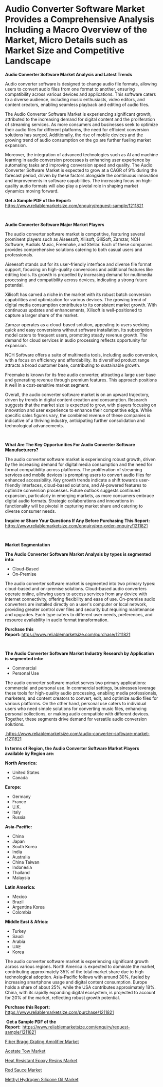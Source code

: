 <p><h1>Audio Converter Software Market Provides a Comprehensive Analysis Including a Macro Overview of the Market, Micro Details such as Market Size and Competitive Landscape</h1></p><p><strong>Audio Converter Software Market Analysis and Latest Trends</strong></p>
<p><p>Audio converter software is designed to change audio file formats, allowing users to convert audio files from one format to another, ensuring compatibility across various devices and applications. This software caters to a diverse audience, including music enthusiasts, video editors, and content creators, enabling seamless playback and editing of audio files.</p><p>The Audio Converter Software Market is experiencing significant growth, attributed to the increasing demand for digital content and the proliferation of streaming services. As more consumers and businesses seek to optimize their audio files for different platforms, the need for efficient conversion solutions has surged. Additionally, the rise of mobile devices and the growing trend of audio consumption on the go are further fueling market expansion.</p><p>Moreover, the integration of advanced technologies such as AI and machine learning in audio conversion processes is enhancing user experience by automating tasks and improving conversion speed and quality. The Audio Converter Software Market is expected to grow at a CAGR of 9% during the forecast period, driven by these factors alongside the continuous innovation and improvements in software capabilities. The increasing focus on high-quality audio formats will also play a pivotal role in shaping market dynamics moving forward.</p></p>
<p><strong>Get a Sample PDF of the Report:&nbsp;</strong> <a href="https://www.reliablemarketsize.com/enquiry/request-sample/1211821?utm_campaign=1845&utm_medium=2&utm_source=Github&utm_content=ia&utm_term=17122024&utm_id=audio-converter-software">https://www.reliablemarketsize.com/enquiry/request-sample/1211821</a></p>
<p>&nbsp;</p>
<p><strong>Audio Converter Software Major Market Players</strong></p>
<p><p>The audio converter software market is competitive, featuring several prominent players such as Aiseesoft, Xilisoft, GiliSoft, Zamzar, NCH Software, Audials Music, Freemake, and Stellar. Each of these companies provides comprehensive solutions catering to both casual users and professionals.</p><p>Aiseesoft stands out for its user-friendly interface and diverse file format support, focusing on high-quality conversions and additional features like editing tools. Its growth is propelled by increasing demand for multimedia processing and compatibility across devices, indicating a strong future potential.</p><p>Xilisoft has carved a niche in the market with its robust batch conversion capabilities and optimization for various devices. The growing trend of digital media consumption contributes to its consistent market growth. With continuous updates and enhancements, Xilisoft is well-positioned to capture a larger share of the market.</p><p>Zamzar operates as a cloud-based solution, appealing to users seeking quick and easy conversions without software installation. Its subscription model caters to frequent users, promoting steady revenue growth. The demand for cloud services in audio processing reflects opportunity for expansion.</p><p>NCH Software offers a suite of multimedia tools, including audio conversion, with a focus on efficiency and affordability. Its diversified product range attracts a broad customer base, contributing to sustainable growth.</p><p>Freemake is known for its free audio converter, attracting a large user base and generating revenue through premium features. This approach positions it well in a cost-sensitive market segment.</p><p>Overall, the audio converter software market is on an upward trajectory, driven by trends in digital content creation and consumption. Research suggests that the market size is expected to grow, with players focusing on innovation and user experience to enhance their competitive edge. While specific sales figures vary, the combined revenue of these companies is indicative of a thriving industry, anticipating further consolidation and technological advancements.</p></p>
<p>&nbsp;</p>
<p><strong>What Are The Key Opportunities For Audio Converter Software Manufacturers?</strong></p>
<p><p>The audio converter software market is experiencing robust growth, driven by the increasing demand for digital media consumption and the need for format compatibility across platforms. The proliferation of streaming services and mobile devices is prompting users to convert audio files for enhanced accessibility. Key growth trends indicate a shift towards user-friendly interfaces, cloud-based solutions, and AI-powered features to optimize conversion processes. Future outlook suggests continued expansion, particularly in emerging markets, as more consumers embrace digital audio formats. Strategic collaborations and innovations in functionality will be pivotal in capturing market share and catering to diverse consumer needs.</p></p>
<p><strong>Inquire or Share Your Questions If Any Before Purchasing This Report:</strong> <a href="https://www.reliablemarketsize.com/enquiry/pre-order-enquiry/1211821?utm_campaign=1845&utm_medium=2&utm_source=Github&utm_content=ia&utm_term=17122024&utm_id=audio-converter-software">https://www.reliablemarketsize.com/enquiry/pre-order-enquiry/1211821</a></p>
<p>&nbsp;</p>
<p><strong>Market Segmentation</strong></p>
<p><strong>The Audio Converter Software Market Analysis by types is segmented into:</strong></p>
<p><ul><li>Cloud-Based</li><li>On-Premise</li></ul></p>
<p><p>The audio converter software market is segmented into two primary types: cloud-based and on-premise solutions. Cloud-based audio converters operate online, allowing users to access services from any device with internet connectivity, offering flexibility and ease of use. On-premise audio converters are installed directly on a user's computer or local network, providing greater control over files and security but requiring maintenance and upgrades. Each type caters to different user needs, preferences, and resource availability in audio format transformation.</p></p>
<p><strong>Purchase this Report:&nbsp;</strong><a href="https://www.reliablemarketsize.com/purchase/1211821?utm_campaign=1845&utm_medium=2&utm_source=Github&utm_content=ia&utm_term=17122024&utm_id=audio-converter-software">https://www.reliablemarketsize.com/purchase/1211821</a></p>
<p>&nbsp;</p>
<p><strong>The Audio Converter Software Market Industry Research by Application is segmented into:</strong></p>
<p><ul><li>Commercial</li><li>Personal Use</li></ul></p>
<p><p>The audio converter software market serves two primary applications: commercial and personal use. In commercial settings, businesses leverage these tools for high-quality audio processing, enabling media professionals, marketers, and content creators to convert, edit, and optimize audio files for various platforms. On the other hand, personal use caters to individual users who need simple solutions for converting music files, enhancing personal collections, or making audio compatible with different devices. Together, these segments drive demand for versatile audio conversion solutions.</p></p>
<p><a href="https://www.reliablemarketsize.com/audio-converter-software-market-r1211821?utm_campaign=1845&utm_medium=2&utm_source=Github&utm_content=ia&utm_term=17122024&utm_id=audio-converter-software">&nbsp;https://www.reliablemarketsize.com/audio-converter-software-market-r1211821</a></p>
<p><strong>In terms of Region, the Audio Converter Software Market Players available by Region are:</strong></p>
<p>
    <p> <strong> North America: </strong>
        <ul>
            <li>United States</li>
            <li>Canada</li>
        </ul>
        </p> 
    <p> <strong> Europe: </strong>
        <ul>
            <li>Germany</li>
            <li>France</li>
            <li>U.K.</li>
            <li>Italy</li>
            <li>Russia</li>
        </ul>
        </p> 
    <p> <strong> Asia-Pacific: </strong>
        <ul>
            <li>China</li>
            <li>Japan</li>
            <li>South Korea</li>
            <li>India</li>
            <li>Australia</li>
            <li>China Taiwan</li>
            <li>Indonesia</li>
            <li>Thailand</li>
            <li>Malaysia</li>
        </ul>
        </p> 
    <p> <strong> Latin America: </strong>
        <ul>
            <li>Mexico</li>
            <li>Brazil</li>
            <li>Argentina Korea</li>
            <li>Colombia</li>
        </ul>
        </p> 
    <p> <strong> Middle East & Africa: </strong>
        <ul>
            <li>Turkey</li>
            <li>Saudi</li>
            <li>Arabia</li>
            <li>UAE</li>
            <li>Korea</li>
        </ul>
    </p>
    </p>
<p><p>The audio converter software market is experiencing significant growth across various regions. North America is expected to dominate the market, contributing approximately 35% of the total market share due to high technological adoption. Asia-Pacific follows with around 30%, fueled by increasing smartphone usage and digital content consumption. Europe holds a share of about 25%, while the USA contributes approximately 18%. China, with its rapidly expanding digital ecosystem, is projected to account for 20% of the market, reflecting robust growth potential.</p></p>
<p><strong>Purchase this Report: </strong><a href="https://www.reliablemarketsize.com/purchase/1211821?utm_campaign=1845&utm_medium=2&utm_source=Github&utm_content=ia&utm_term=17122024&utm_id=audio-converter-software">https://www.reliablemarketsize.com/purchase/1211821</a></p>
<p>&nbsp;<strong>Get a Sample PDF of the Report:&nbsp;&nbsp;</strong><a href="https://www.reliablemarketsize.com/enquiry/request-sample/1211821?utm_campaign=1845&utm_medium=2&utm_source=Github&utm_content=ia&utm_term=17122024&utm_id=audio-converter-software">https://www.reliablemarketsize.com/enquiry/request-sample/1211821</a></p>
<p><strong></strong></p>
<p><p><a href="https://www.linkedin.com/pulse/fore-clarion-insight-j6xzf?utm_campaign=1845&utm_medium=2&utm_source=Github&utm_content=ia&utm_term=17122024&utm_id=audio-converter-software">Fiber Bragg Grating Amplifier Market</a></p><p><a href="https://www.linkedin.com/pulse/a-mkt-nova-vc8zf?utm_campaign=1845&utm_medium=2&utm_source=Github&utm_content=ia&utm_term=17122024&utm_id=audio-converter-software">Acetate Tow Market</a></p><p><a href="https://github.com/RickHolmes3/Market-Research-Report-List-7/blob/main/heat-resistant-epoxy-resins-market.md?utm_campaign=1845&utm_medium=2&utm_source=Github&utm_content=ia&utm_term=17122024&utm_id=audio-converter-software">Heat Resistant Epoxy Resins Market</a></p><p><a href="https://www.linkedin.com/pulse/unlocking-growth-potential-strategic-analysis-red-sauce-market-sdpzc?utm_campaign=1845&utm_medium=2&utm_source=Github&utm_content=ia&utm_term=17122024&utm_id=audio-converter-software">Red Sauce Market</a></p><p><a href="https://www.linkedin.com/pulse/comprehensive-assessment-globalmethyl-hydrogen-silicone-oil-wp96f?utm_campaign=1845&utm_medium=2&utm_source=Github&utm_content=ia&utm_term=17122024&utm_id=audio-converter-software">Methyl Hydrogen Silicone Oil Market</a></p></p>